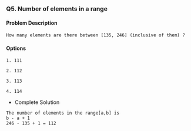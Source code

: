 ### Q5. Number of elements in a range
#### Problem Description
```text
How many elements are there between [135, 246] (inclusive of them) ?
```
#### Options
```text
1. 111

2. 112

3. 113

4. 114
```

* Complete Solution
```text
The number of elements in the range[a,b] is
b - a + 1
246 - 135 + 1 = 112
```

